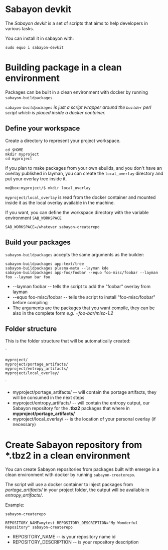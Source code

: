 # Sabayon devkit

The *Sabayon devkit* is a set of scripts that aims to help developers in various tasks.

You can install it in sabayon with:

`
sudo equo i sabayon-devkit
`

# Building package in a clean environment

Packages can be built in a clean environment with docker by running `sabayon-buildpackages`.

*`sabayon-buildpackages` is just a script wrapper around the `builder` perl script which is placed inside a docker container.*

## Define your workspace

Create a directory to represent your project workspace.



    cd $HOME
    mkdir myproject
    cd myproject


if you plan to make packages from your own ebuilds, and you don't have an overlay published in layman, you can create the `local_overlay` directory and put your overlay tree inside it.



    me@box:myproject/$ mkdir local_overlay


`myproject/local_overlay` is read from the docker container and mounted inside it as the local overlay available in the machine.

If you want, you can define the workspace directory with the variable environment `SAB_WORKSPACE`

`SAB_WORKSPACE=/whatever sabayon-createrepo`

## Build your packages

`sabayon-buildpackages` accepts the same arguments as the builder:


    sabayon-buildpackages app-text/tree
    sabayon-buildpackages plasma-meta --layman kde
    sabayon-buildpackages app-foo/foobar --equo foo-misc/foobar --layman foo --layman bar foo


* --layman foobar -- tells the script to add the "foobar" overlay from layman 
* --equo foo-misc/foobar -- tells the script to install "foo-misc/foobar" before compiling
* The arguments are the packages that you want compile, they can be also in the complete form *e.g. =foo-bar/misc-1.2*


## Folder structure

This is the folder structure that will be automatically created:

`

    myproject/ 
    myproject/portage_artifacts/
    myproject/entropy_artifacts/
    myproject/local_overlay/
`

* myproject/portage\_artifacts/ -- will contain the portage artifacts, they will be consumed in the next steps
* myproject/entropy\_artifacts/ -- will contain the entropy output, our Sabayon repository for the **.tbz2** packages that where in **myproject/portage_artifacts/**
* myproject/local_overlay/ -- is the location of your personal overlay (if necessary)


# Create Sabayon repository from *.tbz2 in a clean environment

You can create Sabayon repositories from packages built with emerge in a clean environment with docker by running `sabayon-createrepo`.

The script will use a docker container to inject packages from  *portage_artifacts/*  in your project folder, the output will be available in *entropy_artifacts/*.

Example:

    sabayon-createrepo

    REPOSITORY_NAME=mytest REPOSITORY_DESCRIPTION="My Wonderful Repository" sabayon-createrepo
    
* REPOSITORY_NAME -- is your repository name id
* REPOSITORY_DESCRIPTION -- is your repository description

